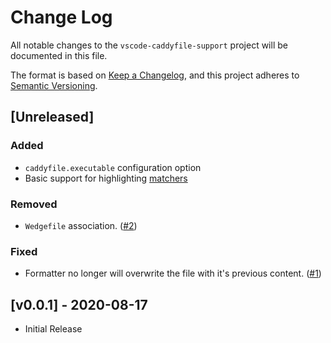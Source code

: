 # Change Log
All notable changes to the `vscode-caddyfile-support` project will be documented in this file.

The format is based on [Keep a Changelog](https://keepachangelog.com/en/1.0.0/), and this project adheres to [Semantic Versioning](https://semver.org/spec/v2.0.0.html).

## [Unreleased]
### Added
- `caddyfile.executable` configuration option
- Basic support for highlighting [matchers](https://caddyserver.com/docs/caddyfile/concepts#matchers)

### Removed
- `Wedgefile` association. ([#2](https://github.com/matthewpi/vscode-caddyfile-support/pull/2))

### Fixed
- Formatter no longer will overwrite the file with it's previous content. ([#1](https://github.com/matthewpi/vscode-caddyfile-support/issues/1))

## [v0.0.1] - 2020-08-17
- Initial Release
